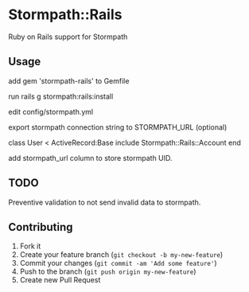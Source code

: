 # Stormpath::Rails

Ruby on Rails support for Stormpath

## Usage

add gem 'stormpath-rails' to Gemfile

run rails g stormpath:rails:install

edit config/stormpath.yml

export stormpath connection string to STORMPATH_URL (optional)

class User < ActiveRecord:Base
    include Stormpath::Rails::Account
end

add stormpath_url column to store stormpath UID.

## TODO

Preventive validation to not send invalid data to stormpath.

## Contributing

1. Fork it
2. Create your feature branch (`git checkout -b my-new-feature`)
3. Commit your changes (`git commit -am 'Add some feature'`)
4. Push to the branch (`git push origin my-new-feature`)
5. Create new Pull Request
